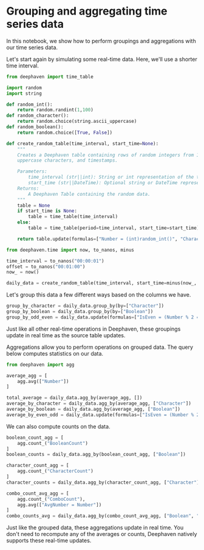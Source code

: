 # Grouping and aggregating time series data

In this notebook, we show how to perform groupings and aggregations with our time series data.

Let's start again by simulating some real-time data. Here, we'll use a shorter time interval.

```python
from deephaven import time_table

import random
import string

def random_int():
    return random.randint(1,100)
def random_character():
    return random.choice(string.ascii_uppercase)
def random_boolean():
    return random.choice([True, False])

def create_random_table(time_interval, start_time=None):
    """
    Creates a Deephaven table containing rows of random integers from 1 to 99, random
    uppercase characters, and timestamps.

    Parameters:
        time_interval (str||int): String or int representation of the time interval between rows.
        start_time (str||DateTime): Optional string or DateTime representation of the start time.
    Returns:
        A Deephaven Table containing the random data.
    """
    table = None
    if start_time is None:
        table = time_table(time_interval)
    else:
        table = time_table(period=time_interval, start_time=start_time)

    return table.update(formulas=["Number = (int)random_int()", "Character = (String)random_character()", "Boolean = (boolean)random_boolean()"])

from deephaven.time import now, to_nanos, minus

time_interval = to_nanos("00:00:01")
offset = to_nanos("00:01:00")
now_ = now()

daily_data = create_random_table(time_interval, start_time=minus(now_, offset))
```

Let's group this data a few different ways based on the columns we have.

```python
group_by_character = daily_data.group_by(by=["Character"])
group_by_boolean = daily_data.group_by(by=["Boolean"])
group_by_odd_even = daily_data.update(formulas=["IsEven = (Number % 2 == 0)"]).group_by(by=["IsEven"]).drop_columns(["IsEven"])
```

Just like all other real-time operations in Deephaven, these groupings update in real time as the source table updates.

Aggregations allow you to perform operations on grouped data. The query below computes statistics on our data.

```python
from deephaven import agg

average_agg = [
    agg.avg(["Number"])
]

total_average = daily_data.agg_by(average_agg, [])
average_by_character = daily_data.agg_by(average_agg, ["Character"])
average_by_boolean = daily_data.agg_by(average_agg, ["Boolean"])
average_by_even_odd = daily_data.update(formulas=["IsEven = (Number % 2 == 0)"]).agg_by(average_agg, ["IsEven"])
```

We can also compute counts on the data.

```python
boolean_count_agg = [
    agg.count_("BooleanCount")
]
boolean_counts = daily_data.agg_by(boolean_count_agg, ["Boolean"])

character_count_agg = [
    agg.count_("CharacterCount")
]
character_counts = daily_data.agg_by(character_count_agg, ["Character"])

combo_count_avg_agg = [
    agg.count_("ComboCount"),
    agg.avg(["AvgNumber = Number"])
]
combo_counts_avg = daily_data.agg_by(combo_count_avg_agg, ["Boolean", "Character"])
```

Just like the grouped data, these aggregations update in real time. You don't need to recompute any of the averages or counts, Deephaven natively supports these real-time updates.
